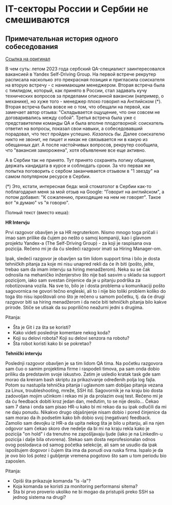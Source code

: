 # IT-секторы России и Сербии не смешиваются

## Примечательная история одного собеседования

[Ссылка на оригинал](https://www.joberty.rs/it-kompanija/2248/yandex-self-driving-group/razgovor-za-posao)

В чем суть: летом 2023 года сербский QA-специалист заинтересовался вакансией в Yandex Self-Driving Group. На первой встрече рекрутер расписала насколько это прекрасная позиция и пригласила соискателя на вторую встречу - с нанимающим менеджером. Вторая встреча была с тимлидом, который, как принято в России, стал задавать кучу технических вопросов за пределами описанной вакансии (например, о механике), но хуже того - менеджер плохо говорил на Английском (*). Вторая встреча была вовсе не о том, что обещали на первой, как замечает автор отзыва: "Складывается ощущение, что они совсем не договаривались между собой". Третья встреча была уже с представителем команды QA и была вполне плодотворной: соискатель ответил на вопросы, показал свои навыки, а собеседовавший порадовал, что тест пройден успешно. _Казалось бы_. Далее соискателю никто не звонит, не пишет и никак не связывается ни в какую из обещанных дат. А после настойчивых вопросов, рекрутер сообщила, что "вакансия заморожена", хотя объявление все еще активно.

А в Сербии так не принято. Тут принято сохранять логику общения, держать кандидата в курсе и соблюдать сроки. За что первая же попытка поговорить с сербом заканчивается отзывом в "1 звезду" на самом популярном ресурсе в Сербии. 

(*) Это, кстати, интересная беда: мой стоматолог в Сербии как-то поблагодарил меня за мой отзыв на Google: "Говорит на английском", а потом добавил: "К сожалению, приходящие на нем не говорят". Такое вот "я думаю" vs "я говорю".

Полный текст (вместо кеша):

**HR Intervju**

Prvi razgovor obavljen je sa HR regruterkom. Nismo mnogo toga pričali i imao sam prilike da čujem po nešto o samoj kompaniji, kao i glavnom projektu Yandex-a (The Self-Driving Group) - za koji je raspisana ova pozicija. Rečeno mi je da ću sledeći razgovor imati sa Hiring Manager-om.

Ipak, sledeći razgovor je obavljen sa tim lidom support tima i bilo je dosta tehničkih pitanja za koje mi nisu unapred rekli da će ih biti (pošto, jelte, trebao sam da imam intervju sa hiring menadžerom). Neka su se čak odnosila na mehaničko inženjerstvo što nije baš sasvim u skladu sa support pozicijom, iako sam svestan činjenice da je u pitanju podrška za robotizovana vozila. Na sve to, bilo je i dosta problema u komunikaciji pošto sagovornica ne govori tečno engleski, ali to i nije bio toliki problem koliko do toga što nisu ispoštovali ono što je rečeno u samom početku, tj. da će drugi razgovor biti sa hiring menadžerom i da neće biti tehničkih pitanja bilo kakve prirode. Stiče se utisak da su poprilično neažurni jedni s drugima. 

Pitanja: 
* Šta je Git i za šta se koristi? 
* Kako videti poslednje komentare nekog koda?
* Koji su delovi robota? Koji su delovi senzora na robotu?
* Šta robot koristi kako bi se pokretao?

**Tehnički intervju**

Poslednji razgovor obavljen je sa tim lidom QA tima. Na početku razgovora sam čuo o samim projektima firme i raspodeli timova, pa sam onda dobio priliku da predstavim svoje iskustvo. Zatim je usledio kratak task gde sam morao da kreiram bash skriptu za prikazivanje određenih polja log fajla. Potom su nastupila tehnička pitanja i uglavnom sam dobijao pitanja vezana za Linux, troubleshooting, mreže, SSH itd. Sagovornik je na kraju bio dosta zadovoljan mojim učinkom i rekao mi je da prolazim ovaj test. Rečeno mi je da ću feedback dobiti kroz jedan dan, međutim, to se nije desilo... Čekao sam 7 dana i onda sam pisao HR-u kako bi mi rekao da su ipak odlučili da mi ne daju ponudu. Nikakvo drugo objašnjenje nisam dobio i pored činjenice da sam morao da ih podsetim kako bih dobio svoj (negativan) feedback. Zamolio sam devojku iz HR-a da upita nekog šta je bilo u pitanju, ali na njen odgovor sam čekao skoro dve nedelje da bi mi na kraju rekla kako je pozicija "on hold" i da trenutno ne zapošljavaju ljude (iako je na LinkedIn-u pozicija i dalje bila otvorena). Stekao sam dosta neprofesionalan odnos ovog poslodavca od samog početka selekcije, ali sam se usudio da ipak ispoštujem dogovor i čujem šta ima da ponudi ova ruska firma. Ispalo je da je ovo bio loš potez i gubljenje vremena pogotovo što sam u tom periodu bio zaposlen. 

Pitanja: 
* Opiši šta prikazuje komanda "ls -la"?
* Koja komanda se koristi za monitoring performansi sitema?
* Šta bi prvo proverio ukoliko ne bi mogao da pristupiš preko SSH sa jednog sistema na drugi?
